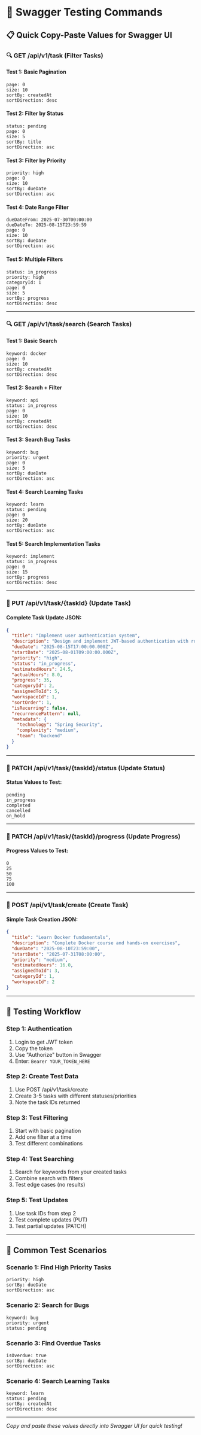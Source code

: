 # 🧪 Swagger Testing Commands

## 📋 Quick Copy-Paste Values for Swagger UI

### 🔍 GET /api/v1/task (Filter Tasks)

#### Test 1: Basic Pagination
```
page: 0
size: 10
sortBy: createdAt
sortDirection: desc
```

#### Test 2: Filter by Status
```
status: pending
page: 0
size: 5
sortBy: title
sortDirection: asc
```

#### Test 3: Filter by Priority
```
priority: high
page: 0
size: 10
sortBy: dueDate
sortDirection: asc
```

#### Test 4: Date Range Filter
```
dueDateFrom: 2025-07-30T00:00:00
dueDateTo: 2025-08-15T23:59:59
page: 0
size: 10
sortBy: dueDate
sortDirection: asc
```

#### Test 5: Multiple Filters
```
status: in_progress
priority: high
categoryId: 1
page: 0
size: 5
sortBy: progress
sortDirection: desc
```

---

### 🔍 GET /api/v1/task/search (Search Tasks)

#### Test 1: Basic Search
```
keyword: docker
page: 0
size: 10
sortBy: createdAt
sortDirection: desc
```

#### Test 2: Search + Filter
```
keyword: api
status: in_progress
page: 0
size: 10
sortBy: createdAt
sortDirection: desc
```

#### Test 3: Search Bug Tasks
```
keyword: bug
priority: urgent
page: 0
size: 5
sortBy: dueDate
sortDirection: asc
```

#### Test 4: Search Learning Tasks
```
keyword: learn
status: pending
page: 0
size: 20
sortBy: dueDate
sortDirection: asc
```

#### Test 5: Search Implementation Tasks
```
keyword: implement
status: in_progress
page: 0
size: 15
sortBy: progress
sortDirection: desc
```

---

### 🔄 PUT /api/v1/task/{taskId} (Update Task)

#### Complete Task Update JSON:
```json
{
  "title": "Implement user authentication system",
  "description": "Design and implement JWT-based authentication with role-based access control. Include login, logout, password reset functionality and session management.",
  "dueDate": "2025-08-15T17:00:00.000Z",
  "startDate": "2025-08-01T09:00:00.000Z",
  "priority": "high",
  "status": "in_progress",
  "estimatedHours": 24.5,
  "actualHours": 8.0,
  "progress": 35,
  "categoryId": 2,
  "assignedToId": 5,
  "workspaceId": 1,
  "sortOrder": 1,
  "isRecurring": false,
  "recurrencePattern": null,
  "metadata": {
    "technology": "Spring Security",
    "complexity": "medium",
    "team": "backend"
  }
}
```

---

### 🔄 PATCH /api/v1/task/{taskId}/status (Update Status)

#### Status Values to Test:
```
pending
in_progress
completed
cancelled
on_hold
```

---

### 🔄 PATCH /api/v1/task/{taskId}/progress (Update Progress)

#### Progress Values to Test:
```
0
25
50
75
100
```

---

### 📝 POST /api/v1/task/create (Create Task)

#### Simple Task Creation JSON:
```json
{
  "title": "Learn Docker fundamentals",
  "description": "Complete Docker course and hands-on exercises",
  "dueDate": "2025-08-10T23:59:00",
  "startDate": "2025-07-31T08:00:00",
  "priority": "medium",
  "estimatedHours": 16.0,
  "assignedToId": 3,
  "categoryId": 1,
  "workspaceId": 2
}
```

---

## 🎯 Testing Workflow

### Step 1: Authentication
1. Login to get JWT token
2. Copy the token
3. Use "Authorize" button in Swagger
4. Enter: `Bearer YOUR_TOKEN_HERE`

### Step 2: Create Test Data
1. Use POST /api/v1/task/create
2. Create 3-5 tasks with different statuses/priorities
3. Note the task IDs returned

### Step 3: Test Filtering
1. Start with basic pagination
2. Add one filter at a time
3. Test different combinations

### Step 4: Test Searching
1. Search for keywords from your created tasks
2. Combine search with filters
3. Test edge cases (no results)

### Step 5: Test Updates
1. Use task IDs from step 2
2. Test complete updates (PUT)
3. Test partial updates (PATCH)

---

## 🚨 Common Test Scenarios

### Scenario 1: Find High Priority Tasks
```
priority: high
sortBy: dueDate
sortDirection: asc
```

### Scenario 2: Search for Bugs
```
keyword: bug
priority: urgent
status: pending
```

### Scenario 3: Find Overdue Tasks
```
isOverdue: true
sortBy: dueDate
sortDirection: asc
```

### Scenario 4: Search Learning Tasks
```
keyword: learn
status: pending
sortBy: createdAt
sortDirection: desc
```

---

*Copy and paste these values directly into Swagger UI for quick testing!*